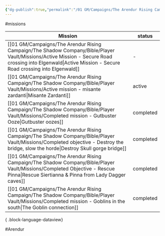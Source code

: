 ```yaml
---
{"dg-publish":true,"permalink":"/01 GM/Campaigns/The Arendur Rising Campaign/The Shadow Company/Bible/Player Vault/Missions/+Mission Board/","title":"Mission Board","tags":["missions","Arendur"]}
---
```



#missions

| Mission                                                                                                                                                                                                      | status    |
| ------------------------------------------------------------------------------------------------------------------------------------------------------------------------------------------------------------ | --------- |
| [[01 GM/Campaigns/The Arendur Rising Campaign/The Shadow Company/Bible/Player Vault/Missions/Active Mission - Secure Road crossing into Elgenwald\|Active Mission - Secure Road crossing into Elgenwald]] | \-        |
| [[01 GM/Campaigns/The Arendur Rising Campaign/The Shadow Company/Bible/Player Vault/Missions/Active mission - misante zardanti\|Misante Zardanti]]                                                        | active    |
| [[01 GM/Campaigns/The Arendur Rising Campaign/The Shadow Company/Bible/Player Vault/Missions/Completed mission - Gutbuster Ooze\|Gutbuster oozes]]                                                        | completed |
| [[01 GM/Campaigns/The Arendur Rising Campaign/The Shadow Company/Bible/Player Vault/Missions/Completed objective - Destroy the bridge, slow the horde\|Destroy Skull gorge bridge]]                       | completed |
| [[01 GM/Campaigns/The Arendur Rising Campaign/The Shadow Company/Bible/Player Vault/Missions/Completed Objective - Rescue Pinna\|Rescue Siertianna & Pinna from Lady Dagger caves]]                       | completed |
| [[01 GM/Campaigns/The Arendur Rising Campaign/The Shadow Company/Bible/Player Vault/Missions/Completed mission - Goblins in the south\|The Goblin connection]]                                            | completed |

{ .block-language-dataview}


#Arendur